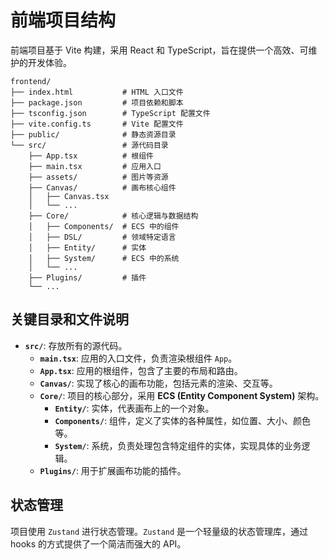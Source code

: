 # 前端项目结构

前端项目基于 Vite 构建，采用 React 和 TypeScript，旨在提供一个高效、可维护的开发体验。

```
frontend/
├── index.html           # HTML 入口文件
├── package.json         # 项目依赖和脚本
├── tsconfig.json        # TypeScript 配置文件
├── vite.config.ts       # Vite 配置文件
├── public/              # 静态资源目录
└── src/                 # 源代码目录
    ├── App.tsx          # 根组件
    ├── main.tsx         # 应用入口
    ├── assets/          # 图片等资源
    ├── Canvas/          # 画布核心组件
    │   ├── Canvas.tsx
    │   └── ...
    ├── Core/            # 核心逻辑与数据结构
    │   ├── Components/  # ECS 中的组件
    │   ├── DSL/         # 领域特定语言
    │   ├── Entity/      # 实体
    │   ├── System/      # ECS 中的系统
    │   └── ...
    ├── Plugins/         # 插件
    └── ...
```

## 关键目录和文件说明

- **`src/`**: 存放所有的源代码。
  - **`main.tsx`**: 应用的入口文件，负责渲染根组件 `App`。
  - **`App.tsx`**: 应用的根组件，包含了主要的布局和路由。
  - **`Canvas/`**: 实现了核心的画布功能，包括元素的渲染、交互等。
  - **`Core/`**: 项目的核心部分，采用 **ECS (Entity Component System)** 架构。
    - **`Entity/`**: 实体，代表画布上的一个对象。
    - **`Components/`**: 组件，定义了实体的各种属性，如位置、大小、颜色等。
    - **`System/`**: 系统，负责处理包含特定组件的实体，实现具体的业务逻辑。
  - **`Plugins/`**: 用于扩展画布功能的插件。

## 状态管理

项目使用 `Zustand` 进行状态管理。`Zustand` 是一个轻量级的状态管理库，通过 hooks 的方式提供了一个简洁而强大的 API。
